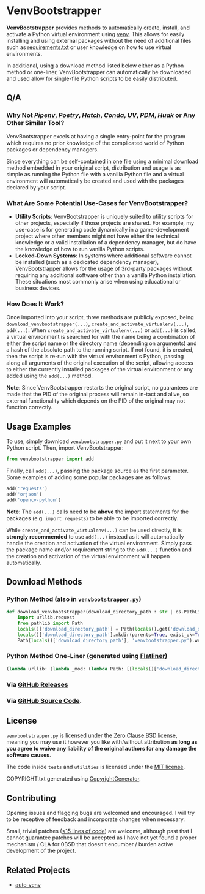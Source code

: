 # VenvBootstrapper
**VenvBootstrapper** provides methods to automatically create, install, and activate a Python virtual environment using [venv](https://docs.python.org/3/library/venv.html). This allows for easily installing and using external packages without the need of additional files such as [requirements.txt](https://pip.pypa.io/en/stable/reference/requirements-file-format/) or user knowledge on how to use virtual environments.

In additional, using a download method listed below either as a Python method or one-liner, VenvBootstrapper can automatically be downloaded and used allow for single-file Python scripts to be easily distributed.

## Q/A
### Why Not *[Pipenv](https://pipenv.pypa.io/en/latest/)*, *[Poetry](https://python-poetry.org/docs/)*, *[Hatch](https://hatch.pypa.io/latest/)*, *[Conda](https://docs.conda.io/projects/conda/en/latest/index.html)*, *[UV](https://docs.astral.sh/uv/)*, *[PDM](https://pdm-project.org/en/latest/)*, *[Huak](https://cnpryer.github.io/huak/)* or Any Other Similar Tool?
VenvBootstrapper excels at having a single entry-point for the program which requires no prior knowledge of the complicated world of Python packages or dependency managers.

Since everything can be self-contained in one file using a minimal download method embedded in your original script, distribution and usage is as simple as running the Python file with a vanilla Python file and a virtual environment will automatically be created and used with the packages declared by your script.

### What Are Some Potential Use-Cases for VenvBootstrapper?
- **Utility Scripts**: VenvBootstrapper is uniquely suited to utility scripts for other projects, especially if those projects are shared. For example, my use-case is for generating code dynamically in a game-development project where other members might not have either the technical knowledge or a valid installation of a dependency manager, but do have the knowledge of how to run vanilla Python scripts.
- **Locked-Down Systems**: In systems where additional software cannot be installed (such as a dedicated dependency manager), VenvBootstrapper allows for the usage of 3rd-party packages without requiring any additional software other than a vanilla Python installation. These situations most commonly arise when using educational or business devices.

### How Does It Work?
Once imported into your script, three methods are publicly exposed, being `download_venvbootstrapper(...)`, `create_and_activate_virtualenv(...)`, `add(...)`. When `create_and_activate_virtualenv(...)` or `add(...)` is called, a virtual environment is searched for with the name being a combination of either the script name or the directory name (depending on arguments) and a hash of the absolute path to the running script. If not found, it is created, then the script is re-run with the virtual environment's Python, passing along all arguments of the original execution of the script, allowing access to either the currently installed packages of the virtual environment or any added using the `add(...)` method.

**Note**: Since VenvBootstrapper restarts the original script, no guarantees are made that the PID of the original process will remain in-tact and alive, so external functionality which depends on the PID of the original may not function correctly.

## Usage Examples
To use, simply download `venvbootstrapper.py` and put it next to your own Python script. Then, import VenvBootstrapper:
```python
from venvbootstrapper import add
```

Finally, call `add(...)`, passing the package source as the first parameter. Some examples of adding some popular packages are as follows:
```python
add('requests')
add('orjson')
add('opencv-python')
```

**Note**: The `add(...)` calls need to be **above** the import statements for the packages (e.g. `import requests`) to be able to be imported correctly.

While `create_and_activate_virtualenv(...)` can be used directly, it is **strongly recommended** to use `add(...)` instead as it will automatically handle the creation and activation of the virtual environment. Simply pass the package name and/or requirement string to the `add(...)` function and the creation and activation of the virtual environment will happen automatically.

## Download Methods
### Python Method (also in `venvbootstrapper.py`)
```python
def download_venvbootstrapper(download_directory_path : str | os.PathLike | None = None):
	import urllib.request
	from pathlib import Path
	locals()['download_directory_path'] = Path(locals().get('download_directory_path', Path.cwd()))
	locals()['download_directory_path'].mkdir(parents=True, exist_ok=True)
	Path(locals()['download_directory_path'], 'venvbootstrapper.py').write_bytes(urllib.request.build_opener(urllib.request.HTTPCookieProcessor()).open(fullurl='https://raw.githubusercontent.com/CamarataM/VenvBootstrapper/refs/heads/main/venvbootstrapper/venvbootstrapper.py').read())
```

### Python Method One-Liner (generated using [Flatliner](https://github.com/hhc97/flatliner-src))
```python
(lambda urllib: (lambda _mod: (lambda Path: [[locals()['download_directory_path'].mkdir(parents=True, exist_ok=True), Path(locals()['download_directory_path'], 'venvbootstrapper.py').write_bytes(urllib.request.build_opener(urllib.request.HTTPCookieProcessor()).open(fullurl='https://raw.githubusercontent.com/CamarataM/VenvBootstrapper/refs/heads/main/venvbootstrapper/venvbootstrapper.py').read())][-1] for locals()['download_directory_path'] in [Path(locals().get('download_directory_path', Path.cwd()))]][0])(_mod.Path))(__import__('pathlib', {}, {}, ['Path'])))(__import__('urllib.request'))
```

### Via [GitHub Releases]()

### Via [GitHub Source Code]().

## License
`venvbootstrapper.py` is licensed under the [Zero Clause BSD license](https://landley.net/toybox/license.html), meaning you may use it however you like with/without attribution **as long as you agree to waive any liability of the original authors for any damage the software causes**.

The code inside `tests` and `utilities` is licensed under the [MIT license](https://opensource.org/license/MIT).

COPYRIGHT.txt generated using [CopyrightGenerator](https://github.com/CamarataM/CopyrightGenerator).

## Contributing
Opening issues and flagging bugs are welcomed and encouraged. I will try to be receptive of feedback and incorporate changes when necessary.

Small, trivial patches ([<15 lines of code](https://www.gnu.org/prep/maintain/maintain.html#Legally-Significant)) are welcome, although past that I cannot guarantee patches will be accepted as I have not yet found a proper mechanism / CLA for 0BSD that doesn't encumber / burden active development of the project.

## Related Projects
- [auto_venv](https://github.com/amal-khailtash/auto_venv)